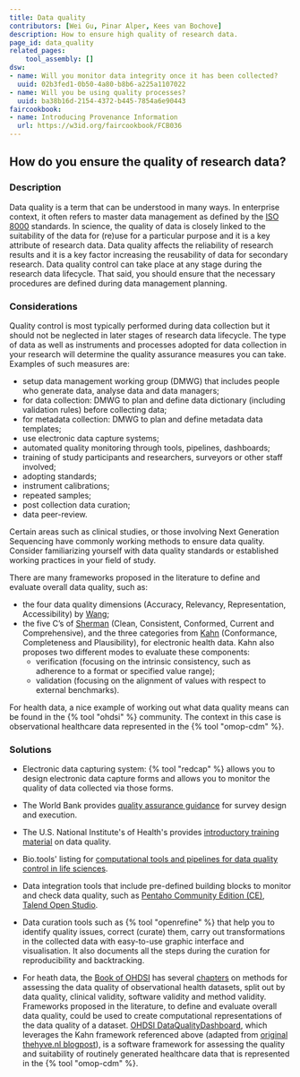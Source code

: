 ```yaml
---
title: Data quality
contributors: [Wei Gu, Pinar Alper, Kees van Bochove]
description: How to ensure high quality of research data.
page_id: data_quality
related_pages: 
    tool_assembly: []
dsw:
- name: Will you monitor data integrity once it has been collected?
  uuid: 02b3fed1-0b50-4a80-b8b6-a225a1107022
- name: Will you be using quality processes?
  uuid: ba38b16d-2154-4372-b445-7854a6e90443
faircookbook:
- name: Introducing Provenance Information
  url: https://w3id.org/faircookbook/FCB036
---
```


## How do you ensure the quality of research data?

### Description

Data quality is a term that can be understood in many ways. In enterprise context, it often refers to master data management as defined by the [ISO 8000](https://www.iso.org/standard/50798.html) standards. In science, the quality of data is closely linked to the suitability of the data for (re)use for a particular purpose and it is a key attribute of research data. Data quality affects the reliability of research results and it is a key factor increasing the reusability of data for secondary research. Data quality control can take place at any stage during the research data lifecycle. That said, you should ensure that the necessary procedures are defined during data management planning.

### Considerations

Quality control is most typically performed during data collection but it should not be neglected in later stages of research data lifecycle. The type of data as well as instruments and processes adopted for data collection in your research will determine the quality assurance measures you can take.
Examples of such measures are:

* setup data management working group (DMWG) that includes people who generate data, analyse data and data managers;
* for data collection: DMWG to plan and define data dictionary (including validation rules) before collecting data;
* for metadata collection: DMWG to plan and define metadata data templates;
* use electronic data capture systems;
* automated quality monitoring through tools, pipelines, dashboards;
* training of study participants and researchers, surveyors or other staff involved;
* adopting standards;
* instrument calibrations;
* repeated samples;
* post collection data curation;
* data peer-review.

Certain areas such as clinical studies, or those involving Next Generation Sequencing have commonly working methods to ensure data quality. Consider familiarizing yourself with data quality standards or established working practices in your field of study.

There are many frameworks proposed in the literature to define and evaluate overall data quality, such as:

* the four data quality dimensions (Accuracy, Relevancy, Representation, Accessibility) by [Wang](http://www.jstor.org/stable/40398176?origin=JSTOR-pdf);
* the five C’s of [Sherman](https://doi.org/10.1016/C2012-0-06937-2) (Clean, Consistent, Conformed, Current and Comprehensive), and the three categories from [Kahn](https://dx.doi.org/10.13063/2327-9214.1244) (Conformance, Completeness and Plausibility), for electronic health data. Kahn also proposes two different modes to evaluate these components:
  * verification (focusing on the intrinsic consistency, such as adherence to a format or specified value range);
  * validation (focusing on the alignment of values with respect to external benchmarks).

For health data, a nice example of working out what data quality means can be found in the {% tool "ohdsi" %} community. The context in this case is observational healthcare data represented in the {% tool "omop-cdm" %}.

### Solutions

* Electronic data capturing system: {% tool "redcap" %} allows you to design electronic data capture forms and allows you to monitor the quality of data collected via those forms.
* The World Bank provides [quality assurance guidance](https://dimewiki.worldbank.org/wiki/Data_Quality_Assurance_Plan) for survey design and execution.
* The U.S. National Institute's of Health's provides [introductory training material](https://oir.nih.gov/sites/default/files/uploads/sourcebook/documents/ethical_conduct/data_quality_management-2015_05_15.pdf) on data quality.
* Bio.tools' listing for [computational tools and pipelines for data quality control in life sciences](https://bio.tools/t?page=1&q=quality&sort=score).
* Data integration tools that include pre-defined building blocks to monitor and check data quality, such as [Pentaho Community Edition (CE)](https://pentaho-public.atlassian.net/wiki/spaces/COM/overview), [Talend Open Studio](https://sourceforge.net/projects/talend-studio/).
* Data curation tools such as {% tool "openrefine" %} that help you to identify quality issues, correct (curate) them, carry out transformations in the collected data with easy-to-use graphic interface and visualisation. It also documents all the steps during the curation for reproducibility and backtracking.

* For heath data, the [Book of OHDSI](http://book.ohdsi.org) has several [chapters](https://ohdsi.github.io/TheBookOfOhdsi/EvidenceQuality.html) on methods for assessing the data quality of observational health datasets, split out by data quality, clinical validity, software validity and method validity. Frameworks proposed in the literature, to define and evaluate overall data quality, could be used to create computational representations of the data quality of a dataset. [OHDSI DataQualityDashboard](https://github.com/OHDSI/DataQualityDashboard), which leverages the Kahn framework referenced above (adapted from [original thehyve.nl blogpost](https://www.thehyve.nl/articles/fair-data-for-machine-learning)), is a software framework for assessing the quality and suitability of routinely generated healthcare data that is represented in the {% tool "omop-cdm" %}.
